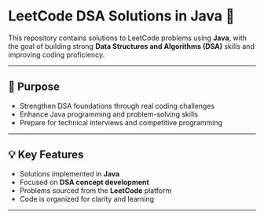 # LeetCode DSA Solutions in Java 🚀

This repository contains solutions to LeetCode problems using **Java**, with the goal of building strong **Data Structures and Algorithms (DSA)** skills and improving coding proficiency.

---

## 🎯 Purpose

- Strengthen DSA foundations through real coding challenges
- Enhance Java programming and problem-solving skills
- Prepare for technical interviews and competitive programming

---

## 💡 Key Features

- Solutions implemented in **Java**
- Focused on **DSA concept development**
- Problems sourced from the **LeetCode** platform
- Code is organized for clarity and learning

---


